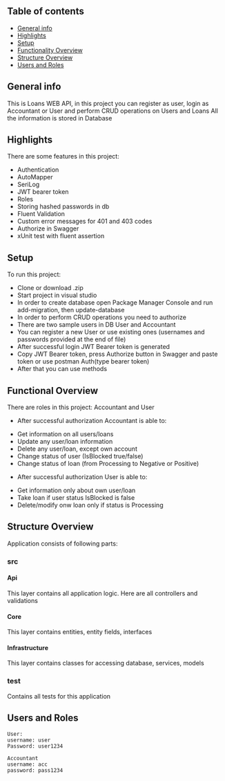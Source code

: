 ## Table of contents
* [General info](#general-info)
* [Highlights](#highlights)
* [Setup](#setup)
* [Functionality Overview](#functionality-overview)
* [Structure Overview](#structure-overview)
* [Users and Roles](#users-and-roles)


## General info
This is Loans WEB API, in this project you can register as user,
login as Accountant or User and perform CRUD operations on Users and Loans
All the information is stored in Database
	
## Highlights
There are some features in this project:
* Authentication
* AutoMapper
* SeriLog
* JWT bearer token
* Roles
* Storing hashed passwords in db
* Fluent Validation
* Custom error messages for 401 and 403 codes
* Authorize in Swagger 
* xUnit test with fluent assertion
	
## Setup
To run this project: 
* Clone or download .zip
* Start project in visual studio
* In order to create database open Package Manager Console and run add-migration, then update-database
* In order to perform CRUD operations you need to authorize
* There are two sample users in DB User and Accountant 
* You can register a new User or use existing ones (usernames and passwords provided at the end of file)
* After successful login JWT Bearer token is generated
* Copy JWT Bearer token, press Authorize button in Swagger and paste token or use postman Auth(type bearer token)
* After that you can use methods

## Functional Overview
There are roles in this project: Accountant and User
- After successful authorization Accountant is able to:
* Get information on all users/loans
* Update any user/loan information
* Delete any user/loan, except own account
* Change status of user (IsBlocked true/false)
* Change status of loan (from Processing to Negative or Positive)

- After successful authorization User is able to:
* Get information only about own user/loan
* Take loan if user status IsBlocked is false
* Delete/modify onw loan only if status is Processing

## Structure Overview
Application consists of following parts:
### src
#### Api
This layer contains all application logic. Here are all controllers and validations
#### Core
This layer contains entities, entity fields, interfaces
#### Infrastructure
This layer contains classes for accessing database, services, models
### test
Contains all tests for this application


## Users and Roles
```
User:
username: user
Password: user1234

Accountant
username: acc
password: pass1234
```

